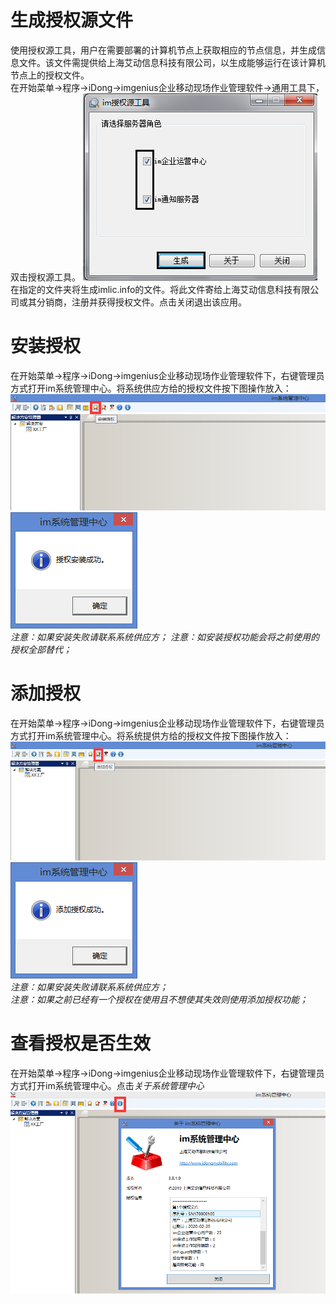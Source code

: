 # 生成授权源文件  
使用授权源工具，用户在需要部署的计算机节点上获取相应的节点信息，并生成信息文件。该文件需提供给上海艾动信息科技有限公司，以生成能够运行在该计算机节点上的授权文件。  
在开始菜单→程序→iDong→imgenius企业移动现场作业管理软件→通用工具下，双击授权源工具。
![生成授权源](./images/授权源.png)
在指定的文件夹将生成imlic.info的文件。将此文件寄给上海艾动信息科技有限公司或其分销商，注册并获得授权文件。点击关闭退出该应用。
# 安装授权  
在开始菜单→程序→iDong→imgenius企业移动现场作业管理软件下，右键管理员方式打开im系统管理中心。将系统供应方给的授权文件按下图操作放入：
![安装授权1](./images/安装授权1.png)
![安装授权2](./images/安装授权2.png)  
*注意：如果安装失败请联系系统供应方；*
*注意：如安装授权功能会将之前使用的授权全部替代；*
# 添加授权  
在开始菜单→程序→iDong→imgenius企业移动现场作业管理软件下，右键管理员方式打开im系统管理中心。将系统提供方给的授权文件按下图操作放入：
![添加授权1](./images/添加授权1.png)
![添加授权2](./images/添加授权2.png)  
*注意：如果安装失败请联系系统供应方；*  
*注意：如果之前已经有一个授权在使用且不想使其失效则使用添加授权功能；*
# 查看授权是否生效  
在开始菜单→程序→iDong→imgenius企业移动现场作业管理软件下，右键管理员方式打开im系统管理中心。点击*关于系统管理中心*
![授权查看](./images/授权查看.png)  
